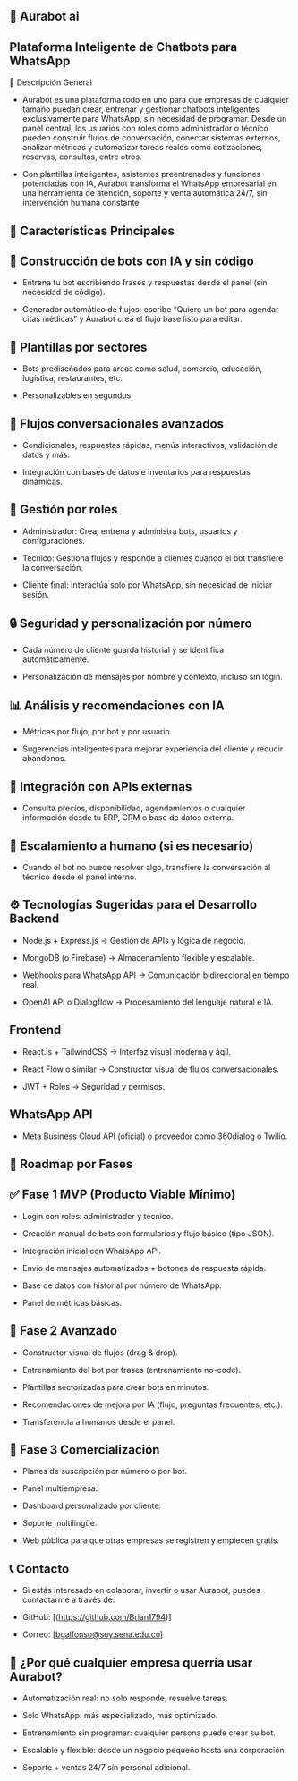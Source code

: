 ## 🤖 Aurabot ai 


## Plataforma Inteligente de Chatbots para WhatsApp
📝 Descripción General

- Aurabot es una plataforma todo en uno para que empresas de cualquier tamaño puedan crear, entrenar y gestionar chatbots inteligentes exclusivamente para WhatsApp, sin necesidad de programar. Desde un panel central, los usuarios con roles como administrador o técnico pueden construir flujos de conversación, conectar sistemas externos, analizar métricas y automatizar tareas reales como cotizaciones, reservas, consultas, entre otros.

- Con plantillas inteligentes, asistentes preentrenados y funciones potenciadas con IA, Aurabot transforma el WhatsApp empresarial en una herramienta de atención, soporte y venta automática 24/7, sin intervención humana constante.

## 🚀 Características Principales

## 🧠 Construcción de bots con IA y sin código 

- Entrena tu bot escribiendo frases y respuestas desde el panel (sin necesidad de código).

- Generador automático de flujos: escribe “Quiero un bot para agendar citas médicas” y Aurabot crea el flujo base listo para editar.

 ## 📂 Plantillas por sectores

- Bots prediseñados para áreas como salud, comercio, educación, logística, restaurantes, etc.

- Personalizables en segundos.

 ## 🔁 Flujos conversacionales avanzados

- Condicionales, respuestas rápidas, menús interactivos, validación de datos y más.

- Integración con bases de datos e inventarios para respuestas dinámicas.

 ## 👤 Gestión por roles 

- Administrador: Crea, entrena y administra bots, usuarios y configuraciones.

- Técnico: Gestiona flujos y responde a clientes cuando el bot transfiere la conversación.

- Cliente final: Interactúa solo por WhatsApp, sin necesidad de iniciar sesión.

## 🔒 Seguridad y personalización por número

- Cada número de cliente guarda historial y se identifica automáticamente.

- Personalización de mensajes por nombre y contexto, incluso sin login.

## 📊 Análisis y recomendaciones con IA

- Métricas por flujo, por bot y por usuario.

- Sugerencias inteligentes para mejorar experiencia del cliente y reducir abandonos.

## 🧩 Integración con APIs externas

- Consulta precios, disponibilidad, agendamientos o cualquier información desde tu ERP, CRM o base de datos externa.

## 🔄 Escalamiento a humano (si es necesario)

- Cuando el bot no puede resolver algo, transfiere la conversación al técnico desde el panel interno.

## ⚙️ Tecnologías Sugeridas para el Desarrollo Backend

- Node.js + Express.js → Gestión de APIs y lógica de negocio.

- MongoDB (o Firebase) → Almacenamiento flexible y escalable.

- Webhooks para WhatsApp API → Comunicación bidireccional en tiempo real.

- OpenAI API o Dialogflow → Procesamiento del lenguaje natural e IA.

## Frontend
- React.js + TailwindCSS → Interfaz visual moderna y ágil.

- React Flow o similar → Constructor visual de flujos conversacionales.

- JWT + Roles → Seguridad y permisos.

## WhatsApp API
- Meta Business Cloud API (oficial) o proveedor como 360dialog o Twilio.

## 📅 Roadmap por Fases

## ✅ Fase 1 MVP (Producto Viable Mínimo)

- Login con roles: administrador y técnico.

- Creación manual de bots con formularios y flujo básico (tipo JSON).

- Integración inicial con WhatsApp API.

- Envío de mensajes automatizados + botones de respuesta rápida.

- Base de datos con historial por número de WhatsApp.

- Panel de métricas básicas.

## 🔁 Fase 2  Avanzado

- Constructor visual de flujos (drag & drop).

- Entrenamiento del bot por frases (entrenamiento no-code).

- Plantillas sectorizadas para crear bots en minutos.

- Recomendaciones de mejora por IA (flujo, preguntas frecuentes, etc.).

- Transferencia a humanos desde el panel.

## 🚀 Fase 3  Comercialización

- Planes de suscripción por número o por bot.

- Panel multiempresa.

- Dashboard personalizado por cliente.

- Soporte multilingüe.

- Web pública para que otras empresas se registren y empiecen gratis.

## 📞 Contacto

- Si estás interesado en colaborar, invertir o usar Aurabot, puedes contactarme a través de:

- GitHub: [(https://github.com/Brian1794)]

- Correo: [bgalfonso@soy.sena.edu.co]

## 🧠 ¿Por qué cualquier empresa querría usar Aurabot?

- Automatización real: no solo responde, resuelve tareas.

- Solo WhatsApp: más especializado, más optimizado.

- Entrenamiento sin programar: cualquier persona puede crear su bot.

- Escalable y flexible: desde un negocio pequeño hasta una corporación.

- Soporte + ventas 24/7 sin personal adicional.